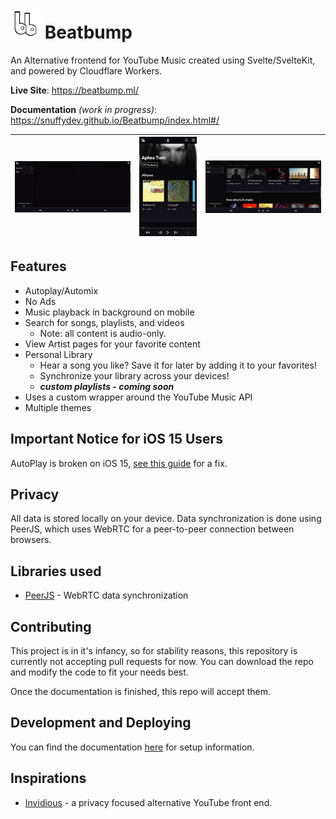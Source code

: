 # <img src="/.repo/images/logo-header.png" width=48 height=48 /> Beatbump

An Alternative frontend for YouTube Music created using Svelte/SvelteKit, and powered by Cloudflare Workers.

**Live Site**: https://beatbump.ml/

**Documentation** _(work in progress)_: https://snuffydev.github.io/Beatbump/index.html#/

| <img src="/.repo/images/artistpagegif.gif" width="640" height="auto"/> | <img src="/.repo/images/pwa.jpg" width="320" height="auto"/> | <img src="/.repo/images/trending.jpeg" width="640" height="auto"/> |
| ---------------------------------------------------------------------- | ------------------------------------------------------------ | ------------------------------------------------------------------ |

## Features

- Autoplay/Automix
- No Ads
- Music playback in background on mobile
- Search for songs, playlists, and videos
  - Note: all content is audio-only.
- View Artist pages for your favorite content
- Personal Library
	- Hear a song you like? Save it for later by adding it to your favorites!
	- Synchronize your library across your devices!
	- ***custom playlists - coming soon***
- Uses a custom wrapper around the YouTube Music API
- Multiple themes

## Important Notice for iOS 15 Users

AutoPlay is broken on iOS 15, [see this guide](https://github.com/snuffyDev/Beatbump/wiki/Fixing-Background-Autoplay-on-iOS-15) for a fix.

## Privacy

All data is stored locally on your device. Data synchronization is done using PeerJS, which uses WebRTC for a peer-to-peer connection between browsers.

## Libraries used

- [PeerJS](https://www.npmjs.com/package/peerjs) - WebRTC data synchronization
## Contributing

This project is in it's infancy, so for stability reasons, this repository is currently not accepting pull requests for now. You can download the repo and modify the code to fit your needs best.

Once the documentation is finished, this repo will accept them.

## Development and Deploying

You can find the documentation [here](https://snuffydev.github.io/Beatbump/#/) for setup information.

## Inspirations

- [Invidious](https://github.com/iv-org/invidious) - a privacy focused alternative YouTube front end.
